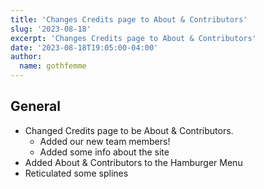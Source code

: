 ```yaml
---
title: 'Changes Credits page to About & Contributors'
slug: '2023-08-18'
excerpt: 'Changes Credits page to About & Contributors'
date: '2023-08-18T19:05:00-04:00'
author:
  name: gothfemme
---
```


## General

- Changed Credits page to be About & Contributors.
  - Added our new team members!
  - Added some info about the site
- Added About & Contributors to the Hamburger Menu
- Reticulated some splines